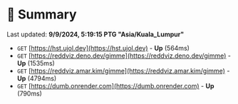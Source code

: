 # 📖 Summary
Last updated: **9/9/2024, 5:19:15 PTG "Asia/Kuala_Lumpur"**

- `GET` [https://hst.ujol.dev](https://hst.ujol.dev) - **Up** (564ms)
- `GET` [https://reddviz.deno.dev/gimme](https://reddviz.deno.dev/gimme) - **Up** (1535ms)
- `GET` [https://reddviz.amar.kim/gimme](https://reddviz.amar.kim/gimme) - **Up** (4794ms)
- `GET` [https://dumb.onrender.com](https://dumb.onrender.com) - **Up** (790ms)
